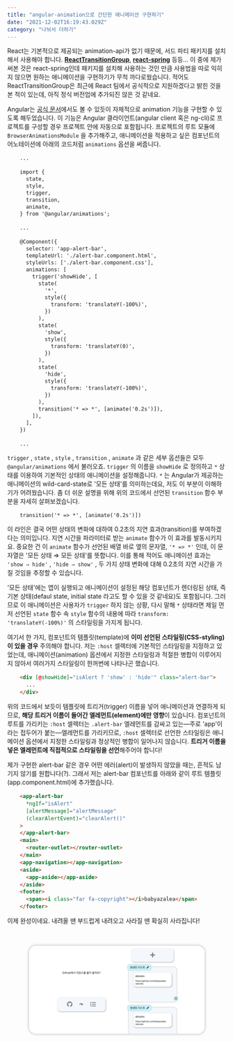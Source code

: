 ```yaml
---
title: "angular-animation으로 간단한 애니메이션 구현하기"
date: "2021-12-02T16:19:43.029Z"
category: "나눠서 더하기"
---
```



React는 기본적으로 제공되는 animation-api가 없기 때문에, 서드 파티 패키지를 설치해서 사용해야 합니다. [**ReactTransitionGroup**](https://ko.reactjs.org/docs/animation.html), [**react-spring**](https://react-spring.io) 등등... 이 중에 제가 써본 것은 react-spring인데 패키지를 설치해 사용하는 것인 만큼 사용법을 따로 익히지 않으면 원하는 애니메이션을 구현하기가 무척 까다로웠습니다. 적어도 ReactTransitionGroup은 최근에 React 팀에서 공식적으로 지원하겠다고 밝힌 것을 본 적이 있는데, 아직 정식 버전업에 추가되진 않은 것 같네요.

Angular는 [공식 문서](https://angular.io/guide/animations)에서도 볼 수 있듯이 자체적으로 animation 기능을 구현할 수 있도록 해두었습니다. 이 기능은 Angular 클라이언트(angular client 혹은 ng-cli)로 프로젝트를 구성할 경우 프로젝트 안에 자동으로 포함됩니다. 프로젝트의 루트 모듈에 `BrowserAnimationsModule` 을 추가해주고, 애니메이션을 적용하고 싶은 컴포넌트의 어노테이션에 아래의 코드처럼 `animations` 옵션을 써줍니다.

```tsx
    ...

    import {
      state,
      style,
      trigger,
      transition,
      animate,
    } from '@angular/animations';

    ...

    @Component({
      selector: 'app-alert-bar',
      templateUrl: './alert-bar.component.html',
      styleUrls: ['./alert-bar.component.css'],
      animations: [
        trigger('showHide', [
          state(
            '*',
            style({
              transform: 'translateY(-100%)',
            })
          ),
          state(
            'show',
            style({
              transform: 'translateY(0)',
            })
          ),
          state(
            'hide',
            style({
              transform: 'translateY(-100%)',
            })
          ),
          transition('* => *', [animate('0.2s')]),
        ]),
      ],
    })

    ...
```

`trigger` , `state` , `style` , `transition` , `animate` 과 같은 세부 옵션들은 모두 `@angular/animations` 에서 불러오죠. `trigger` 의 이름을 `showHide` 로 정의하고 `*` 상태를 이용하여 기본적인 상태의 애니메이션을 설정해줍니다. `*` 는 Angular가 제공하는 애니메이션의 wild-card-state로 '모든 상태'를 의미하는데요, 저도 이 부분이 이해하기가 어려웠습니다. 좀 더 쉬운 설명을 위해 위의 코드에서 선언된 `transition` 함수 부분을 자세히 살펴보겠습니다.

```tsx
    transition('* => *', [animate('0.2s')]) 
```

이 라인은 결국 어떤 상태의 변화에 대하여 0.2초의 지연 효과(transition)를 부여하겠다는 의미입니다. 지연 시간을 파라미터로 받는 `animate` 함수가 이 효과를 발동시키지요. 중요한 건 이 `animate` 함수가 선언된 배열 바로 옆의 문자열, `'* => *'`  인데, 이 문자열은 '모든 상태 ⇒ 모든 상태'를 뜻합니다. 이를 통해 적어도  애니메이션 효과는 `'show ⇒ hide'` , `'hide ⇒ show'` , 두 가지 상태 변화에 대해 0.2초의 지연 시간을 가질 것임을 추정할 수 있습니다.

'모든 상태'에는 앱이 실행되고 애니메이션이 설정된 해당 컴포넌트가 렌더링된 상태, 즉 기본 상태(defaul state, initial state 라고도 할 수 있을 것 같네요)도 포함됩니다. 그러므로 이 애니메이션은 사용자가 `trigger` 하지 않는 상황, 다시 말해  `*` 상태라면 제일 먼저 선언된 `state` 함수 속 `style` 함수의 내용에 따라 `transform: 'translateY(-100%)'` 의 스타일링을 가지게 됩니다.

여기서 한 가지, 컴포넌트의 템플릿(template)에 **이미 선언된 스타일링(CSS-styling)이 있을 경우** 주의해야 합니다. 저는 `:host` 셀렉터에 기본적인 스타일링을 지정하고 있었는데, 애니메이션(animation) 옵션에서 지정한 스타일링과 적절한 병합이 이루어지지 않아서 여러가지 스타일링이 한꺼번에 나타나곤 했습니다.

```html
    <div [@showHide]="isAlert ? 'show' : 'hide'" class="alert-bar">
      ...
    </div>
```

위의 코드에서 보듯이 템플릿에 트리거(trigger) 이름을 넣어 애니메이션과 연결하게 되므로, **해당 트리거 이름이 들어간 엘레먼트(element)에만 영향**이 있습니다. 컴포넌트의 루트를 가리키는 `:host` 셀렉터는 `.alert-bar` 엘레먼트를 감싸고 있는—주로 'app'이라는 접두어가 붙는—엘레먼트를 가리키므로, `:host` 셀렉터로 선언한 스타일링은 애니메이션 옵션에서 지정한 스타일링과 정상적인 병합이 일어나지 않습니다. **트리거 이름을 넣은 엘레먼트에 직접적으로 스타일링을 선언**해주어야 합니다!

제가 구현한 alert-bar 같은 경우 어떤 에러(alert)이 발생하지 않았을 때는, 흔적도 남기지 않기를 원합니다(?). 그래서 저는 alert-bar 컴포넌트를 아래와 같이 루트 템플릿(app.component.html)에 추가했습니다.

```html
    <app-alert-bar
      *ngIf="isAlert"
      [alertMessage]="alertMessage"
      (clearAlertEvent)="clearAlert()"
    >
    </app-alert-bar>
    <main>
      <router-outlet></router-outlet>
    </main>
    <app-navigation></app-navigation>
    <aside>
      <app-aside></app-aside>
    </aside>
    <footer>
      <span><i class="far fa-copyright"></i>babyazalea</span>
    </footer>
```

이제 완성이네요. 내려올 땐 부드럽게 내려오고 사라질 땐 확실히 사라집니다!
<div style="width: 100%; margin-top: 3rem; display: flex; justify-content: center;">
<img src="../../../../images/content/alert-animation.gif" alt="Alert Bar Animation" style="width: 80%; border-radius: 1rem; box-shadow: 0 0 0.3rem 0.1rem rgba(0,0,0,0.2)" />
</div>
